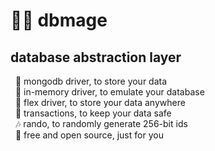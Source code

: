 
# 🧙‍♂️ dbmage

## database abstraction layer

&nbsp; 📗 mongodb driver, to store your data  
&nbsp; 🧪 in-memory driver, to emulate your database  
&nbsp; 🔮 flex driver, to store your data anywhere  
&nbsp; 📜 transactions, to keep your data safe  
&nbsp; 🎶 rando, to randomly generate 256-bit ids  
&nbsp; 💖 free and open source, just for you  
